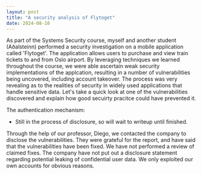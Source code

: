 ```yaml
---
layout: post
title: "A security analysis of Flytoget"
date: 2024-08-10
---
```


As part of the Systems Security course, myself and another student (Aðalsteinn) performed a security investigation on a mobile application called 'Flytoget'. 
The application allows users to purchase and view train tickets to and from Oslo airport. By leveraging techniques we learned throughout the course, we were able
ascertain weak security implementations of the applcation, resulting in a number of vulnerabilities being uncovered, including account takeover. 
The process was very revealing as to the realities of security in widely used applications that handle sensitive data. Let's take a quick look at one of the
vulnerabilities discovered and explain how good secuirty pracitce could have prevented it. 

The authentication mechanism:
- Still in the process of disclosure, so will wait to writeup until finished.

Through the help of our professor, Diego, we contacted the company to disclose the vulnerabilities. They were grateful for the report, and have said that 
the vulnerabilities have been fixed. We have not performed a review of claimed fixes. The company have not put out a disclosure statement regarding potential
leaking of confidential user data. We only exploited our own accounts for obvious reasons.  
